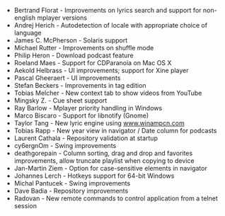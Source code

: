 - Bertrand Florat -	Improvements on lyrics search and support for non-english mplayer versions
- Andrej Herich -	Autodetection of locale with appropriate choice of language
- James C. McPherson - Solaris support
- Michael Rutter - Improvements on shuffle mode
- Philip Heron - Download podcast feature
- Roeland Maes - Support for CDParanoia on Mac OS X
- Aekold Helbrass - UI improvements; support for Xine player
- Pascal Gheeraert - UI improvements
- Stefan Beckers - Improvements in tag edition
- Tobias Melcher - New context tab to show videos from YouTube
- Mingsky Z. - Cue sheet support
- Ray Barlow - Mplayer priority handling in Windows
- Marco Biscaro - Support for libnotify (Gnome)
- Taylor Tang - New lyric engine using www.winampcn.com
- Tobias Rapp - New year view in navigator / Date column for podcasts
- Laurent Cathala - Repository validation at startup
- cy6ergnOm - Swing improvements
- deathgorepain - Column sorting, drag and drop and favorites improvements, allow truncate playlist when copying to device
- Jan-Martin Ziem - Option for case-sensitive elements in navigator
- Johannes Lerch - Hotkeys support for 64-bit Windows
- Michal Pantucek - Swing improvements
- Dave Badia - Repository improvements
- Radovan - New remote commands to control application from a telnet session
